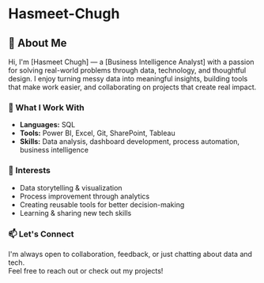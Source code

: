 # Hasmeet-Chugh
## 👋 About Me

Hi, I'm [Hasmeet Chugh] — a [Business Intelligence Analyst] with a passion for solving real-world problems through data, technology, and thoughtful design. I enjoy turning messy data into meaningful insights, building tools that make work easier, and collaborating on projects that create real impact.

### 🔧 What I Work With
- **Languages:** SQL
- **Tools:** Power BI, Excel, Git, SharePoint, Tableau
- **Skills:** Data analysis, dashboard development, process automation, business intelligence

### 📌 Interests
- Data storytelling & visualization  
- Process improvement through analytics  
- Creating reusable tools for better decision-making  
- Learning & sharing new tech skills

### 📫 Let's Connect
I'm always open to collaboration, feedback, or just chatting about data and tech.  
Feel free to reach out or check out my projects!
